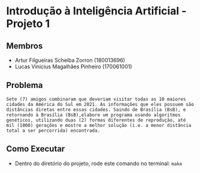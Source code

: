 # Introdução à Inteligência Artificial - Projeto 1

## Membros

- Artur Filgueiras Scheiba Zorron (180013696)
- Lucas Vinicius Magalhães Pinheiro (170061001)

## Problema

    Sete (7) amigos combinaram que deveriam visitar todas as 10 maiores cidades da América do Sul em 2021. As informações que eles possuem são distâncias diretas entre essas cidades. Saindo de Brasília (BsB), e retornando à Brasília (BsB),elabore um programa usando algoritmos genéticos, utilizando duas (2) formas diferentes de reprodução, até mil (1000) gerações e mostre a melhor solução (i.e. a menor distância total a ser percorrida) encontrada.

## Como Executar

- Dentro do diretório do projeto, rode este comando no terminal: `make`